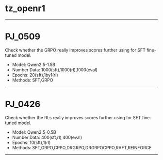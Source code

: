 # tz_openr1

---

# PJ_0509

Check whether the GRPO really improves scores further using for SFT fine-tuned model.

* Model: Qwen2.5-1.5B
* Number Data: 1000(sft),1000(rl),1000(eval)
* Epochs: 20(sft),1by1(rl)
* Methods: SFT,GRPO

---

# PJ_0426

Check whether the RLs really improves scores further using for SFT fine-tuned model.

* Model: Qwen2.5-0.5B
* Number Data: 400(sft,rl),400(eval)
* Epochs: 10(sft),1(rl)
* Methods: SFT,GRPO,CPPO,DRGRPO,DRGRPOCPPO,RAFT,REINFORCE

---
